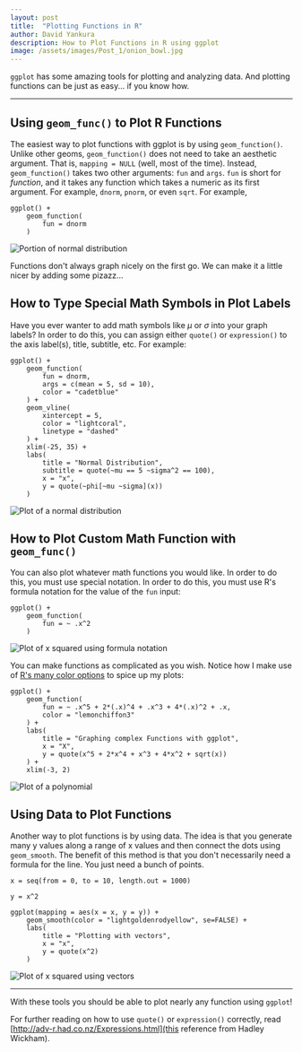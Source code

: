 ```yaml
---
layout: post
title:  "Plotting Functions in R"
author: David Yankura
description: How to Plot Functions in R using ggplot
image: /assets/images/Post_1/onion_bowl.jpg
---
```


`ggplot` has some amazing tools for plotting and analyzing data. And plotting functions can be just as easy... if you know how. 

---

## Using `geom_func()` to Plot R Functions 
The easiest way to plot functions with ggplot is by using `geom_function()`. Unlike other geoms, `geom_function()` does not need to take an aesthetic argument. That is, `mapping = NULL` (well, most of the time). Instead, `geom_function()` takes two other arguments: `fun` and `args`. `fun` is short for *function*, and it takes any function which takes a numeric as its first argument. For example, `dnorm`, `pnorm`, or even `sqrt`. For example, 

    ggplot() + 
        geom_function(
            fun = dnorm
        )

<!--Insert first graph here-->
<img src="https://raw.githubusercontent.com/blacksaab/my386blog/main/assets/images/Post_1/plot_1.jpg" alt="Portion of normal distribution">

Functions don't always graph nicely on the first go. We can make it a little nicer by adding some pizazz... 

## How to Type Special Math Symbols in Plot Labels
Have you ever wanter to add math symbols like $\mu$ or $\sigma$ into your graph labels? In order to do this, you can assign either `quote()` or `expression()` to the axis label(s), title, subtitle, etc. For example: 

    ggplot() + 
        geom_function(
            fun = dnorm, 
            args = c(mean = 5, sd = 10), 
            color = "cadetblue"
        ) + 
        geom_vline(
            xintercept = 5, 
            color = "lightcoral", 
            linetype = "dashed"
        ) + 
        xlim(-25, 35) + 
        labs(
            title = "Normal Distribution", 
            subtitle = quote(~mu == 5 ~sigma^2 == 100), 
            x = "x", 
            y = quote(~phi[~mu ~sigma](x)) 
        )

<!--Insert second graph here-->
<img src="https://raw.githubusercontent.com/blacksaab/my386blog/main/assets/images/Post_1/plot_2.jpg" alt="Plot of a normal distribution">

## How to Plot Custom Math Function with `geom_func()`
You can also plot whatever math functions you would like. In order to do this, you must use special notation. In order to do this, you must use R's formula notation for the value of the `fun` input: 

    ggplot() + 
        geom_function(
            fun = ~ .x^2
        )

<!--Insert third graph here-->
<img src="https://raw.githubusercontent.com/blacksaab/my386blog/main/assets/images/Post_1/plot_3.jpg" alt="Plot of x squared using formula notation">

You can make functions as complicated as you wish. Notice how I make use of [R's many color options](http://sape.inf.usi.ch/quick-reference/ggplot2/colour) to spice up my plots: 

    ggplot() + 
        geom_function(
            fun = ~ .x^5 + 2*(.x)^4 + .x^3 + 4*(.x)^2 + .x, 
            color = "lemonchiffon3"
        ) + 
        labs(
            title = "Graphing complex Functions with ggplot", 
            x = "X", 
            y = quote(x^5 + 2*x^4 + x^3 + 4*x^2 + sqrt(x))
        ) + 
        xlim(-3, 2) 

<!--Insert fourth graph here-->
<img src="https://raw.githubusercontent.com/blacksaab/my386blog/main/assets/images/Post_1/plot_4.jpg" alt="Plot of a polynomial">

## Using Data to Plot Functions 

Another way to plot functions is by using data. The idea is that you generate many y values along a range of x values and then connect the dots using `geom_smooth`. The benefit of this method is that you don't necessarily need a formula for the line. You just need a bunch of points. 

    x = seq(from = 0, to = 10, length.out = 1000)

    y = x^2

    ggplot(mapping = aes(x = x, y = y)) + 
        geom_smooth(color = "lightgoldenrodyellow", se=FALSE) + 
        labs(
            title = "Plotting with vectors", 
            x = "x", 
            y = quote(x^2)
        )

<img src="https://raw.githubusercontent.com/blacksaab/my386blog/main/assets/images/Post_1/plot_5.jpg" alt="Plot of x squared using vectors">

--- 

With these tools you should be able to plot nearly any function using `ggplot`! 

For further reading on how to use `quote()` or `expression()` correctly, read [http://adv-r.had.co.nz/Expressions.html](this reference from Hadley Wickham). 

